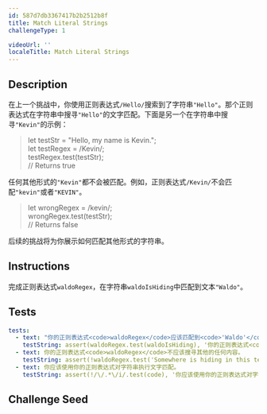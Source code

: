 ```yaml
---
id: 587d7db3367417b2b2512b8f
title: Match Literal Strings
challengeType: 1

videoUrl: ''
localeTitle: Match Literal Strings
---
```


## Description
<section id='description'>
在上一个挑战中，你使用正则表达式<code>/Hello/</code>搜索到了字符串<code>"Hello"</code>。那个正则表达式在字符串中搜寻<code>"Hello"</code>的文字匹配。下面是另一个在字符串中搜寻<code>"Kevin"</code>的示例：
<blockquote>let testStr = "Hello, my name is Kevin.";<br>let testRegex = /Kevin/;<br>testRegex.test(testStr);<br>// Returns true</blockquote>
任何其他形式的<code>"Kevin"</code>都不会被匹配。例如，正则表达式<code>/Kevin/</code>不会匹配<code>"kevin"</code>或者<code>"KEVIN"</code>。
<blockquote>let wrongRegex = /kevin/;<br>wrongRegex.test(testStr);<br>// Returns false</blockquote>
后续的挑战将为你展示如何匹配其他形式的字符串。
</section>

## Instructions
<section id='instructions'>
完成正则表达式<code>waldoRegex</code>，在字符串<code>waldoIsHiding</code>中匹配到文本<code>"Waldo"</code>。
</section>

## Tests
<section id='tests'>

```yml
tests:
  - text: "你的正则表达式<code>waldoRegex</code>应该匹配到<code>'Waldo'</code>。"
    testString: assert(waldoRegex.test(waldoIsHiding), '你的正则表达式<code>waldoRegex</code>应该匹配到<code>"Waldo"</code>。');
  - text: 你的正则表达式<code>waldoRegex</code>不应该搜寻其他的任何内容。
    testString: assert(!waldoRegex.test('Somewhere is hiding in this text.'), '你的正则表达式<code>waldoRegex</code>不应该搜寻其他的任何内容。');
  - text: 你应该使用你的正则表达式对字符串执行文字匹配。
    testString: assert(!/\/.*\/i/.test(code), '你应该使用你的正则表达式对字符串执行文字匹配。');

```

</section>

## Challenge Seed
<section id='challengeSeed'>















</section>

              